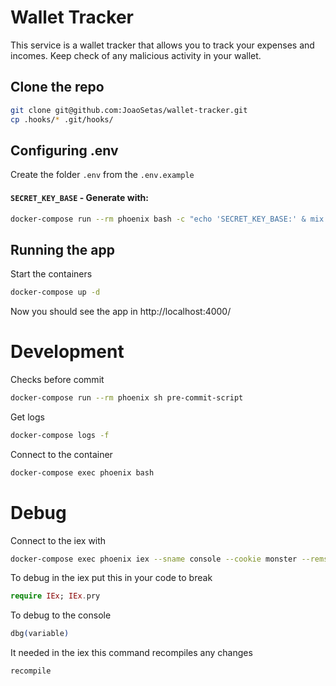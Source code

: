 # Wallet Tracker

This service is a wallet tracker that allows you to track your expenses and incomes.
Keep check of any malicious activity in your wallet.

## Clone the repo

```BASH
git clone git@github.com:JoaoSetas/wallet-tracker.git
cp .hooks/* .git/hooks/
```

## Configuring .env
Create the folder `.env` from the `.env.example`

#### `SECRET_KEY_BASE` - Generate with:
```BASH
docker-compose run --rm phoenix bash -c "echo 'SECRET_KEY_BASE:' & mix phx.gen.secret"
```
## Running the app
Start the containers
```BASH
docker-compose up -d
```
Now you should see the app in http://localhost:4000/
# Development
Checks before commit
```BASH
docker-compose run --rm phoenix sh pre-commit-script
```
Get logs
```BASH
docker-compose logs -f
```
Connect to the container
```BASH
docker-compose exec phoenix bash
```
# Debug

Connect to the iex with 
```BASH
docker-compose exec phoenix iex --sname console --cookie monster --remsh cookie
```
To debug in the iex put this in your code to break 
```elixir
require IEx; IEx.pry
```
To debug to the console
```elixir
dbg(variable)
```
It needed in the iex this command recompiles any changes 
```elixir
recompile
```